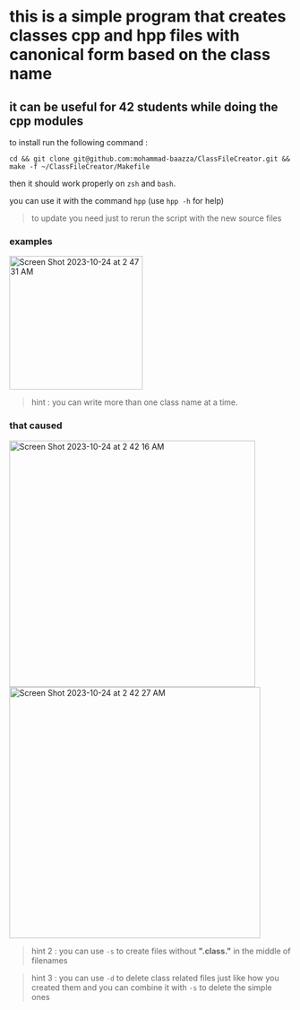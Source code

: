 # this is a simple program that creates classes cpp and hpp files with canonical form based on the class name
## it can be useful for 42 students while doing the cpp modules

to install run the following command :

```cd && git clone git@github.com:mohammad-baazza/ClassFileCreator.git && make -f ~/ClassFileCreator/Makefile```

then it should work properly on ```zsh``` and ```bash```.

you can use it with the command ```hpp``` (use ```hpp -h``` for help)

>to update you need just to rerun the script with the new source files

### examples

<img width="238" alt="Screen Shot 2023-10-24 at 2 47 31 AM" src="https://github.com/mohammad-baazza/42tools/assets/115046361/1366d134-8b0a-4c68-900d-3505efdadc54">

> hint : you can write more than one class name at a time.

### that caused

<img width="439" alt="Screen Shot 2023-10-24 at 2 42 16 AM" src="https://github.com/mohammad-baazza/42tools/assets/115046361/d543ba0e-f769-4744-9511-3a2b5da58074">
<img width="448" alt="Screen Shot 2023-10-24 at 2 42 27 AM" src="https://github.com/mohammad-baazza/42tools/assets/115046361/a9306b6d-a6eb-4ecf-a450-a31901c30661">


> hint 2 : you can use ```-s``` to create files without **".class."** in the middle of filenames

> hint 3 : you can use ```-d``` to delete class related files just like how you created them
> and you can combine it with ```-s``` to delete the simple ones
